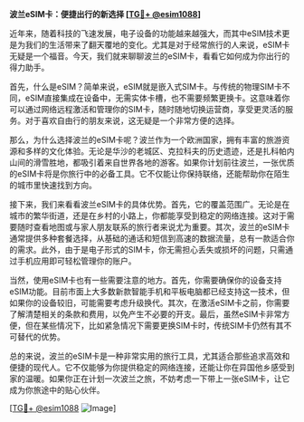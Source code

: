 **波兰eSIM卡：便捷出行的新选择 [[TG💪+ @esim1088](https://t.me/s/esim1088)]**

近年来，随着科技的飞速发展，电子设备的功能越来越强大，而其中eSIM技术更是为我们的生活带来了翻天覆地的变化。尤其是对于经常旅行的人来说，eSIM卡无疑是一个福音。今天，我们就来聊聊波兰的eSIM卡，看看它如何成为你出行的得力助手。

首先，什么是eSIM？简单来说，eSIM就是嵌入式SIM卡。与传统的物理SIM卡不同，eSIM直接集成在设备中，无需实体卡槽，也不需要频繁更换卡。这意味着你可以通过网络远程激活和管理你的SIM卡，随时随地切换运营商，享受更灵活的服务。对于喜欢自由行的朋友来说，这无疑是一个非常方便的选择。

那么，为什么选择波兰的eSIM卡呢？波兰作为一个欧洲国家，拥有丰富的旅游资源和多样的文化体验。无论是华沙的老城区、克拉科夫的历史遗迹，还是扎科帕内山间的滑雪胜地，都吸引着来自世界各地的游客。如果你计划前往波兰，一张优质的eSIM卡将是你旅行中的必备工具。它不仅能让你保持联络，还能帮助你在陌生的城市里快速找到方向。

接下来，我们来看看波兰eSIM卡的具体优势。首先，它的覆盖范围广。无论是在城市的繁华街道，还是在乡村的小路上，你都能享受到稳定的网络连接。这对于需要随时查看地图或与家人朋友联系的旅行者来说尤为重要。其次，波兰的eSIM卡通常提供多种套餐选择，从基础的通话和短信到高速的数据流量，总有一款适合你的需求。此外，由于是电子形式的SIM卡，你无需担心丢失或损坏的问题，只需通过手机应用即可轻松管理你的账户。

当然，使用eSIM卡也有一些需要注意的地方。首先，你需要确保你的设备支持eSIM功能。目前市面上大多数新款智能手机和平板电脑都已经支持这一技术，但如果你的设备较旧，可能需要考虑升级换代。其次，在激活eSIM卡之前，你需要了解清楚相关的条款和费用，以免产生不必要的开支。最后，虽然eSIM卡非常方便，但在某些情况下，比如紧急情况下需要更换SIM卡时，传统SIM卡仍然有其不可替代的优势。

总的来说，波兰的eSIM卡是一种非常实用的旅行工具，尤其适合那些追求高效和便捷的现代人。它不仅能够为你提供稳定的网络连接，还能让你在异国他乡感受到家的温暖。如果你正在计划一次波兰之旅，不妨考虑一下带上一张eSIM卡，让它成为你旅途中的贴心伙伴。

[[TG💪+ @esim1088](https://t.me/s/esim1088) ![Image](https://i.postimg.cc/4NQfJmqS/Snipaste-2025-05-13-00-14-12.png)]